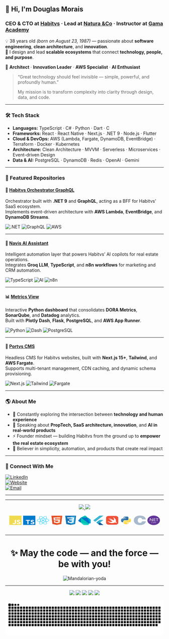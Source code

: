 ## 👋 Hi, I'm Douglas Morais  
### CEO & CTO at [Habitvs](https://www.habitvs.io) · Lead at [Natura &Co](https://www.naturaeco.com) · Instructor at [Gama Academy](https://www.gama.academy)

💡 38 years old *(born on August 23, 1987)* — passionate about **software engineering**, **clean architecture**, and **innovation**.  
🚀 I design and lead **scalable ecosystems** that connect **technology, people, and purpose**.  

🧠 **Architect** · **Innovation Leader** · **AWS Specialist** · **AI Enthusiast**  

> “Great technology should feel invisible — simple, powerful, and profoundly human.”  
>  
> My mission is to transform complexity into clarity through design, data, and code.

---

### 🛠️ Tech Stack
- **Languages:** TypeScript · C# · Python · Dart · C  
- **Frameworks:** React · React Native · Next.js · .NET 9 · Node.js · Flutter  
- **Cloud & DevOps:** AWS (Lambda, Fargate, DynamoDB, EventBridge) · Terraform · Docker · Kubernetes  
- **Architecture:** Clean Architecture · MVVM · Serverless · Microservices · Event-driven Design  
- **Data & AI:** PostgreSQL · DynamoDB · Redis · OpenAI · Gemini  

---

### 🌟 Featured Repositories

#### 🧭 [Habitvs Orchestrator GraphQL](https://github.com/mrdouglasmorais/habitvs-orchestrator-graphql)
Orchestrator built with **.NET 9** and **GraphQL**, acting as a BFF for Habitvs’ SaaS ecosystem.  
Implements event-driven architecture with **AWS Lambda**, **EventBridge**, and **DynamoDB Streams**.

![.NET](https://img.shields.io/badge/.NET%209-blue?logo=dotnet&style=flat-square)
![GraphQL](https://img.shields.io/badge/GraphQL-E10098?logo=graphql&style=flat-square)
![AWS](https://img.shields.io/badge/AWS%20Lambda-orange?logo=amazonaws&style=flat-square)

---

#### 🤖 [Navis AI Assistant](https://github.com/mrdouglasmorais/navis-ai)
Intelligent automation layer that powers Habitvs’ AI copilots for real estate operations.  
Integrates **Groq LLM**, **TypeScript**, and **n8n workflows** for marketing and CRM automation.

![TypeScript](https://img.shields.io/badge/TypeScript-3178C6?logo=typescript&style=flat-square)
![AI](https://img.shields.io/badge/AI%20Automation-purple?style=flat-square)
![n8n](https://img.shields.io/badge/n8n-ef6a5e?logo=n8n&style=flat-square)

---

#### 📊 [Metrics View](https://github.com/mrdouglasmorais/metrics-view)
Interactive **Python dashboard** that consolidates **DORA Metrics**, **SonarQube**, and **Datadog** analytics.  
Built with **Plotly Dash**, **Flask**, **PostgreSQL**, and **AWS App Runner**.

![Python](https://img.shields.io/badge/Python-3776AB?logo=python&style=flat-square)
![Dash](https://img.shields.io/badge/Plotly%20Dash-blue?logo=plotly&style=flat-square)
![PostgreSQL](https://img.shields.io/badge/PostgreSQL-4169E1?logo=postgresql&style=flat-square)

---

#### 🏡 [Portvs CMS](https://github.com/mrdouglasmorais/portvs-cms)
Headless CMS for Habitvs websites, built with **Next.js 15+**, **Tailwind**, and **AWS Fargate**.  
Supports multi-tenant management, CDN caching, and dynamic schema provisioning.

![Next.js](https://img.shields.io/badge/Next.js-000000?logo=nextdotjs&style=flat-square)
![Tailwind](https://img.shields.io/badge/TailwindCSS-38B2AC?logo=tailwindcss&style=flat-square)
![Fargate](https://img.shields.io/badge/AWS%20Fargate-FF9900?logo=amazonaws&style=flat-square)

---

### 🌎 About Me
- 🌱 Constantly exploring the intersection between **technology and human experience**  
- 💬 Speaking about **PropTech, SaaS architecture, innovation**, and **AI in real-world products**  
- ⚡ Founder mindset — building Habitvs from the ground up to **empower the real estate ecosystem**  
- 🧭 Believer in simplicity, automation, and products that create real impact  

---

### 📇 Connect With Me  
[![LinkedIn](https://img.shields.io/badge/LinkedIn-Douglas%20Morais-blue?logo=linkedin&style=flat-square)](https://www.linkedin.com/in/douglasmoraissouza/)  
[![Website](https://img.shields.io/badge/Website-habitvs.io-orange?style=flat-square)](https://www.habitvs.io)  
[![Email](https://img.shields.io/badge/Email-mr.douglasmorais23%40gmail.com-gray?style=flat-square)](mailto:mr.douglasmorais23@gmail.com)

---

<hr/>

<center>

<div>
  <a href="https://github.com/mrdouglasmorais">
    <img height="180em" src="https://github-readme-stats.vercel.app/api?username=mrdouglasmorais&show_icons=true&theme=dark&rank_icon=github&cache_seconds=86400" />
    <img height="180em" src="https://github-readme-stats.vercel.app/api/top-langs/?username=mrdouglasmorais&layout=compact&langs_count=10&theme=dark&hide_progress=false&cache_seconds=86400" />
  </a>
</div>

<div style="display: inline_block"><br>
  <img align="center" alt="Douglas-Js" height="30" width="40" src="https://raw.githubusercontent.com/devicons/devicon/master/icons/javascript/javascript-plain.svg">
  <img align="center" alt="Douglas-Ts" height="30" width="40" src="https://raw.githubusercontent.com/devicons/devicon/master/icons/typescript/typescript-plain.svg">
  <img align="center" alt="Douglas-React" height="30" width="40" src="https://raw.githubusercontent.com/devicons/devicon/master/icons/react/react-original.svg">
  <img align="center" alt="Douglas-HTML" height="30" width="40" src="https://raw.githubusercontent.com/devicons/devicon/master/icons/html5/html5-original.svg">
  <img align="center" alt="Douglas-CSS" height="30" width="40" src="https://raw.githubusercontent.com/devicons/devicon/master/icons/css3/css3-original.svg">
  <img align="center" alt="Douglas-Dart" height="30" width="40" src="https://raw.githubusercontent.com/devicons/devicon/master/icons/dart/dart-original.svg">
  <img align="center" alt="Douglas-Flutter" height="30" width="40" src="https://raw.githubusercontent.com/devicons/devicon/master/icons/flutter/flutter-original.svg">
  <img align="center" alt="Douglas-Swift" height="30" width="40" src="https://raw.githubusercontent.com/devicons/devicon/master/icons/swift/swift-original.svg">
  <img align="center" alt="Douglas-Python" height="30" width="40" src="https://raw.githubusercontent.com/devicons/devicon/master/icons/python/python-original.svg">
  <img align="center" alt="Douglas-C" height="30" width="40" src="https://raw.githubusercontent.com/devicons/devicon/master/icons/c/c-original.svg">
  <img align="center" alt="Douglas-dotnet" height="30" width="40" src="https://raw.githubusercontent.com/devicons/devicon/master/icons/dotnetcore/dotnetcore-original.svg">
</div>

<br>

---

# ✨ May the code — and the force — be with you!  
<div>
  <img align="center" alt="Mandalorian-yoda" src="https://i.pinimg.com/originals/b3/e9/1f/b3e91ff096b62c849d3491b1f5fef6d5.gif">
</div>

---

<div> 
  <a href="https://instagram.com/douglasmorais" target="_blank"><img src="https://img.shields.io/badge/-Instagram-%23E4405F?style=for-the-badge&logo=instagram&logoColor=white" target="_blank"></a>
  <a href="mailto:mr.douglasmorais23@gmail.com"><img src="https://img.shields.io/badge/-Gmail-%23333?style=for-the-badge&logo=gmail&logoColor=white" target="_blank"></a>
  <a href="https://www.linkedin.com/in/douglasmoraissouza/" target="_blank"><img src="https://img.shields.io/badge/-LinkedIn-%230077B5?style=for-the-badge&logo=linkedin&logoColor=white" target="_blank"></a> 
  <a href="https://medium.com/@mr.douglasmorais23" target="_blank"><img src="https://img.shields.io/badge/-Medium-%23333?style=for-the-badge&logo=medium&logoColor=white" target="_blank"></a>
  <a href="https://portfolio-git-main-mrdouglasmorais.vercel.app" target="_blank"><img src="https://img.shields.io/badge/-My%20Website-%23007BFF?style=for-the-badge&logo=globe&logoColor=white" target="_blank"></a>

  ![Snake animation](https://github.com/mrdouglasmorais/mrdouglasmorais/blob/main/github-contribution-grid-snake.svg)
</div>

</center>
